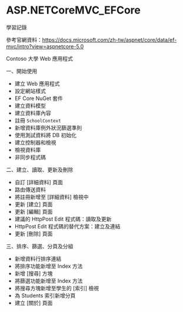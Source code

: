 # ASP.NETCoreMVC_EFCore
學習記錄

參考官網資料：https://docs.microsoft.com/zh-tw/aspnet/core/data/ef-mvc/intro?view=aspnetcore-5.0

Contoso 大學 Web 應用程式

一、開始使用

- 建立 Web 應用程式
- 設定網站樣式
- EF Core NuGet 套件
- 建立資料模型
- 建立資料庫內容
- 註冊 `SchoolContext`
- 新增資料庫例外狀況篩選準則
- 使用測試資料將 DB 初始化
- 建立控制器和檢視
- 檢視資料庫
- 非同步程式碼

二、建立、讀取、更新及刪除

- 自訂 [詳細資料] 頁面
- 路由傳送資料
- 將註冊新增至 [詳細資料] 檢視中
- 更新 [建立] 頁面
- 更新 [編輯] 頁面
- 建議的 HttpPost Edit 程式碼：讀取及更新
- HttpPost Edit 程式碼的替代方案：建立及連結
- 更新 [刪除] 頁面

三、排序、篩選、分頁及分組

- 新增資料行排序連結
- 將排序功能新增至 Index 方法
- 新增 [搜尋] 方塊
- 將篩選功能新增至 Index 方法
- 將搜尋方塊新增至學生的 [索引] 檢視
- 為 Students 索引新增分頁
- 建立 [關於] 頁面